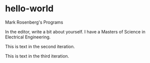 # hello-world
Mark Rosenberg's Programs

In the editor, write a bit about yourself. 
I have a Masters of Science in Electrical Engineering.


This is text in the second iteration.

This is  text in the third  iteration.
